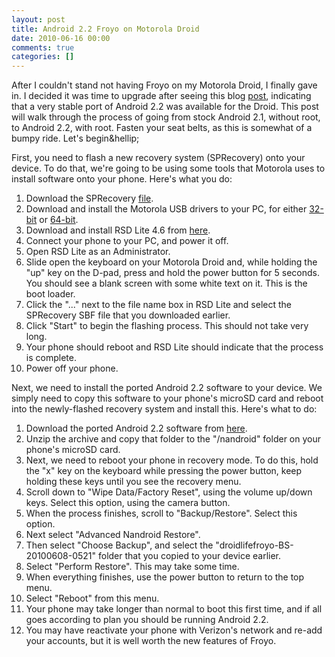 ```yaml
---
layout: post
title: Android 2.2 Froyo on Motorola Droid
date: 2010-06-16 00:00
comments: true
categories: []
---
```

<p>After I couldn't stand not having Froyo on my Motorola Droid, I finally gave in. I decided it was time to upgrade after seeing this blog <a href="http://www.droid-life.com/2010/06/08/download-newer-motorola-droid-froyo-leak-frf57/" target="_blank">post</a>, indicating that a very stable port of Android 2.2 was available for the Droid. This post will walk through the process of going from stock Android 2.1, without root, to Android 2.2, with root. Fasten your seat belts, as this is somewhat of a bumpy ride. Let's begin&amp;hellip;</p>

<p>First, you need to flash a new recovery system (SPRecovery) onto your device. To do that, we're going to be using some tools that Motorola uses to install software onto your phone. Here's what you do:</p>

<ol>
    <li>Download the SPRecovery <a href="http://www.mediafire.com/?jgt1gjgx5gv" target="_blank">file</a>.</li>
    <li>Download and install the Motorola USB drivers to your PC, for either <a href="http://direct.motorola.com/hellomoto/Common/Drivers%20and%20Plug%20ins/USB_Drivers_32_bit_4.2.0.zip" target="_blank">32-bit</a> or <a href="http://direct.motorola.com/hellomoto/Common/Drivers%20and%20Plug%20ins/USB_Drivers_64_bit_4.2.0.zip" target="_blank">64-bit</a>.</li>
    <li>Download and install RSD Lite 4.6 from <a href="http://www.megaupload.com/?d=HBOOU08Y" target="_blank">here</a>.</li>
    <li>Connect your phone to your PC, and power it off.</li>
    <li>Open RSD Lite as an Administrator.</li>
    <li>Slide open the keyboard on your Motorola Droid and, while holding the "up" key on the D-pad, press and hold the power button for 5 seconds. You should see a blank screen with some white text on it. This is the boot loader.</li>
    <li>Click the "..." next to the file name box in RSD Lite and select the SPRecovery SBF file that you downloaded earlier.</li>
    <li>Click "Start" to begin the flashing process. This should not take very long.</li>
    <li>Your phone should reboot and RSD Lite should indicate that the process is complete.</li>
    <li>Power off your phone.</li>
</ol>


<p>Next, we need to install the ported Android 2.2 software to your device. We simply need to copy this software to your phone's microSD card and reboot into the newly-flashed recovery system and install this. Here's what to do:</p>

<ol>
    <li>Download the ported Android 2.2 software from <a href="http://www.megaupload.com/?d=5X0248JI" target="_blank">here</a>.</li>
    <li>Unzip the archive and copy that folder to the "/nandroid" folder on your phone's microSD card.</li>
    <li>Next, we need to reboot your phone in recovery mode. To do this, hold the "x" key on the keyboard while pressing the power button, keep holding these keys until you see the recovery menu.</li>
    <li>Scroll down to "Wipe Data/Factory Reset", using the volume up/down keys. Select this option, using the camera button.</li>
    <li>When the process finishes, scroll to "Backup/Restore". Select this option.</li>
    <li>Next select "Advanced Nandroid Restore".</li>
    <li>Then select "Choose Backup", and select the "droidlifefroyo-BS-20100608-0521" folder that you copied to your device earlier.</li>
    <li>Select "Perform Restore". This may take some time.</li>
    <li>When everything finishes, use the power button to return to the top menu.</li>
    <li>Select "Reboot" from this menu.</li>
    <li>Your phone may take longer than normal to boot this first time, and if all goes according to plan you should be running Android 2.2.</li>
    <li>You may have reactivate your phone with Verizon's network and re-add your accounts, but it is well worth the new features of Froyo.</li>
</ol>

